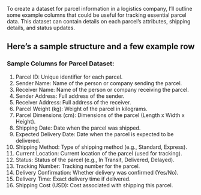 To create a dataset for parcel information in a logistics company, I’ll outline some example columns that could be useful for tracking essential parcel data. This dataset can contain details on each parcel’s attributes, shipping details, and status updates. 
## **Here’s a sample structure and a few example row**
### **Sample Columns for Parcel Dataset:**
1. Parcel ID: Unique identifier for each parcel.
2. Sender Name: Name of the person or company sending the parcel.
3. Receiver Name: Name of the person or company receiving the parcel.
4. Sender Address: Full address of the sender.
5. Receiver Address: Full address of the receiver.
6. Parcel Weight (kg): Weight of the parcel in kilograms.
7. Parcel Dimensions (cm): Dimensions of the parcel (Length x Width x Height).
8. Shipping Date: Date when the parcel was shipped.
9. Expected Delivery Date: Date when the parcel is expected to be delivered.
10. Shipping Method: Type of shipping method (e.g., Standard, Express).
11. Current Location: Current location of the parcel (used for tracking).
12. Status: Status of the parcel (e.g., In Transit, Delivered, Delayed).
13. Tracking Number: Tracking number for the parcel.
14. Delivery Confirmation: Whether delivery was confirmed (Yes/No).
15. Delivery Time: Exact delivery time if delivered.
16. Shipping Cost (USD): Cost associated with shipping this parcel.
